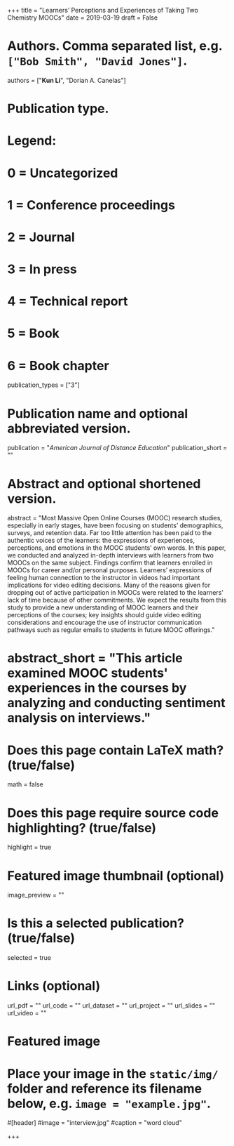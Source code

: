+++
title = "Learners’ Perceptions and Experiences of Taking Two Chemistry MOOCs"
date = 2019-03-19
draft = False

# Authors. Comma separated list, e.g. `["Bob Smith", "David Jones"]`.
authors = ["**Kun Li**", "Dorian A. Canelas"]

# Publication type.
# Legend:
# 0 = Uncategorized
# 1 = Conference proceedings
# 2 = Journal
# 3 = In press
# 4 = Technical report
# 5 = Book
# 6 = Book chapter
publication_types = ["3"]

# Publication name and optional abbreviated version.
publication = "*American Journal of Distance Education*"
publication_short = ""

# Abstract and optional shortened version.
abstract = "Most Massive Open Online Courses (MOOC) research studies, especially in early stages, have been focusing on students’ demographics, surveys, and retention data. Far too little attention has been paid to the authentic voices of the learners: the expressions of experiences, perceptions, and emotions in the MOOC students’ own words. In this paper, we conducted and analyzed in-depth interviews with learners from two MOOCs on the same subject. Findings confirm that learners enrolled in MOOCs for career and/or personal purposes. Learners’ expressions of feeling human connection to the instructor in videos had important implications for video editing decisions. Many of the reasons given for dropping out of active participation in MOOCs were related to the learners’ lack of time because of other commitments. We expect the results from this study to provide a new understanding of MOOC learners and their perceptions of the courses; key insights should guide video editing considerations and encourage the use of instructor communication pathways such as regular emails to students in future MOOC offerings."
# abstract_short = "This article examined MOOC students' experiences in the courses by analyzing and conducting sentiment analysis on interviews."

# Does this page contain LaTeX math? (true/false)
math = false

# Does this page require source code highlighting? (true/false)
highlight = true

# Featured image thumbnail (optional)
image_preview = ""

# Is this a selected publication? (true/false)
selected = true

# Links (optional)
url_pdf = ""
url_code = ""
url_dataset = ""
url_project = ""
url_slides = ""
url_video = ""


# Featured image
# Place your image in the `static/img/` folder and reference its filename below, e.g. `image = "example.jpg"`.
#[header]
#image = "interview.jpg"
#caption = "word cloud"

+++
